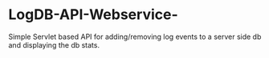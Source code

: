 # LogDB-API-Webservice-

Simple Servlet based API for adding/removing log events to a server side db and displaying the db stats.
